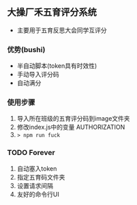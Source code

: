 ## 大操厂禾五育评分系统
- 主要用于五育反思大会同学互评分

### 优势(bushi)
- 半自动脚本(token具有时效性)
- 手动导入评分码
- 自动满分

### 使用步骤
>>
1. 导入所在班级的五育评分码到image文件夹
2. 修改index.js中的变量 AUTHORIZATION
3. ```> npm run fuck```

### TODO Forever
>>>
1. 自动塞入token
2. 指定五育码文件夹
3. 设置请求间隔
4. 友好的命令行UI